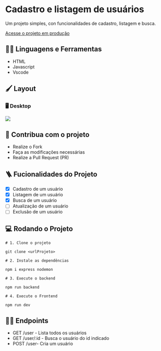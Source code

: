 # Cadastro e listagem de usuários

Um projeto simples, con funcionalidades de cadastro, listagem e busca.

[Acesse o projeto em produção](https://projetocss-jesscoder.netlify.app/)

## :man_mechanic: Linguagens e Ferramentas

- HTML
- Javascript
- Vscode


## :paintbrush: Layout

### :desktop_computer: Desktop


<img src=file:///C:/Users/Administrador/Pictures/Screenshots/Projeto.jpg/>

## :triangular_flag_on_post: Contribua com o projeto

- Realize o Fork
- Faça as modificações necessárias
- Realize a Pull Request (PR)

## :ladder: Fucionalidades do Projeto

- [x] Cadastro de um usuário
- [x] Listagem de um usuário
- [x] Busca de um usuário
- [ ] Atualização de um usuário
- [ ] Exclusão de um usuário

## :computer: Rodando o Projeto

```shell
# 1. Clone o projeto

git clone <urlProjeto>

# 2. Instale as dependências

npm i express nodemon

# 3. Execute o backend

npm run backend

# 4. Execute o Frontend

npm run dev
```

## :sassy_man: Endpoints

- GET /user - Lista todos os usuários
- GET /user/:id - Busca o usuário do id indicado
- POST /user- Cria um usuário


